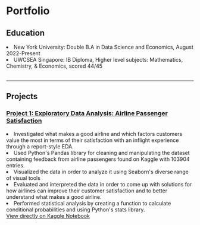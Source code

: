<h1> Portfolio </h1>
<h2> Education </h2>
<li> New York University: Double B.A in Data Science and Economics, August 2022-Present</li>
<li> UWCSEA Singapore: IB Diploma, Higher level subjects: Mathematics, Chemistry, & Economics, scored 44/45 </li>
<br>
<hr>
<h2> Projects </h2>
<h3> <a href = 'https://github.com/ananyadevraj/Project-1'>Project 1: Exploratory Data Analysis: Airline Passenger Satisfaction </a></h3>
<li>Investigated what makes a good airline and which factors customers value the most in terms of their satisfaction with an inflight experience through a report-style EDA.</li>
<li>Used Python's Pandas library for cleaning and manipulating the dataset containing feedback from airline passengers found on Kaggle with 103904 entries.</li>
<li>Visualized the data in order to analyze it using Seaborn's diverse range of visual tools</li>
<li>Evaluated and interpreted the data in order to come up with solutions for how airlines can improve their customer satisfaction and to better understand what makes a good airline.</li>
<li>Performed statistical analysis by creating a function to calculate conditional probabilities and using Python's stats library. </li>
<a href = 'https://www.kaggle.com/code/ananyadevraj/eda-airline-passenger-satisfaction'> View directly on Kaggle Notebook </a>
